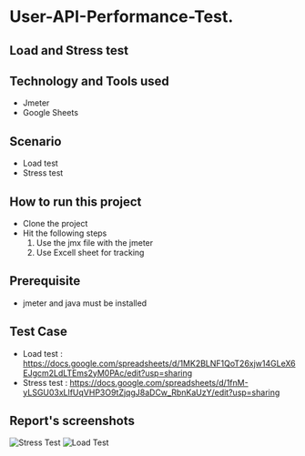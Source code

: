 # User-API-Performance-Test.
## Load and Stress test 

## Technology and Tools used
- Jmeter
- Google Sheets

## Scenario
  - Load test
  - Stress test 
  
## How to run this project 
  - Clone the project 
  - Hit the following steps 
    1. Use the jmx file with the jmeter 
    2. Use Excell sheet for tracking 
  
## Prerequisite 
  - jmeter and java must be installed 


 
  
## Test Case 
 - Load test :  https://docs.google.com/spreadsheets/d/1MK2BLNF1QoT26xjw14GLeX6EJgcm2LdLTEms2yM0PAc/edit?usp=sharing
 - Stress test : https://docs.google.com/spreadsheets/d/1fnM-yLSGU03xLlfUqVHP3O9tZjqgJ8aDCw_RbnKaUzY/edit?usp=sharing
  
## Report's screenshots 
  ![Stress Test](https://user-images.githubusercontent.com/118127671/224564919-959a74dc-dfc2-440d-8b3c-30a6991e1d82.PNG)
  ![Load Test](https://user-images.githubusercontent.com/118127671/224564926-75ce60f6-c8ee-452c-a6d9-8a1b8b255992.PNG)
